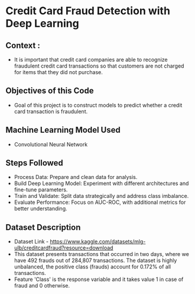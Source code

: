 # Credit Card Fraud Detection with Deep Learning

## Context :
  + It is important that credit card companies are able to recognize fraudulent credit card transactions so that customers are not charged for items that they did not purchase.

## Objectives of this Code
  + Goal of this project is to construct models to predict whether a credit card transaction is fraudulent.

## Machine Learning Model Used
  + Convolutional Neural Network

## Steps Followed
  + ⁠Process Data: Prepare and clean data for analysis.
  + Build Deep Learning Model: Experiment with different architectures and fine-tune parameters.
  + Train and Validate: Split data strategically and address class imbalance.
  + Evaluate Performance: Focus on AUC-ROC, with additional metrics for better understanding.

## Dataset Description
 + Dataset Link - https://www.kaggle.com/datasets/mlg-ulb/creditcardfraud?resource=download
 + This dataset presents transactions that occurred in two days, where we have 492 frauds out of 284,807 transactions. The dataset is highly unbalanced, the positive class (frauds) account for 0.172% of all transactions.
 + Feature 'Class' is the response variable and it takes value 1 in case of fraud and 0 otherwise.
  

  
